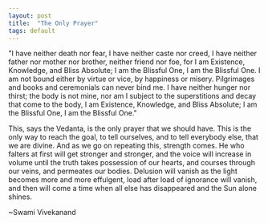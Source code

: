 ```yaml
---
layout: post
title:  "The Only Prayer"
tags: default
---
```

"I have neither death nor fear, I have neither caste nor creed, I have neither father nor mother nor brother, neither friend nor foe, for I am Existence, Knowledge, and Bliss Absolute; I am the Blissful One, I am the Blissful One. I am not bound either by virtue or vice, by happiness or misery. Pilgrimages and books and ceremonials can never bind me. I have neither hunger nor thirst; the body is not mine, nor am I subject to the superstitions and decay that come to the body, I am Existence, Knowledge, and Bliss Absolute; I am the Blissful One, I am the Blissful One."


This, says the Vedanta, is the only prayer that we should have. This is the only way to reach the goal, to tell ourselves, and to tell everybody else, that we are divine. And as we go on repeating this, strength comes. He who falters at first will get stronger and stronger, and the voice will increase in volume until the truth takes possession of our hearts, and courses through our veins, and permeates our bodies. Delusion will vanish as the light becomes more and more effulgent, load after load of ignorance will vanish, and then will come a time when all else has disappeared and the Sun alone shines.

~Swami Vivekanand